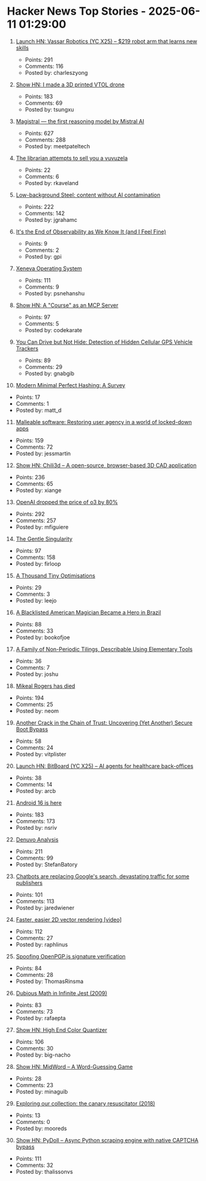 # Hacker News Top Stories - 2025-06-11 01:29:00

1. [Launch HN: Vassar Robotics (YC X25) – $219 robot arm that learns new skills](undefined)
   - Points: 291
   - Comments: 116
   - Posted by: charleszyong

2. [Show HN: I made a 3D printed VTOL drone](https://www.tsungxu.com/p/i-made-a-3d-printed-vtol-that-can)
   - Points: 183
   - Comments: 69
   - Posted by: tsungxu

3. [Magistral — the first reasoning model by Mistral AI](https://mistral.ai/news/magistral)
   - Points: 627
   - Comments: 288
   - Posted by: meetpateltech

4. [The librarian attempts to sell you a vuvuzela](https://kaveland.no/posts/2025-06-06-library)
   - Points: 22
   - Comments: 6
   - Posted by: rkaveland

5. [Low-background Steel: content without AI contamination](https://blog.jgc.org/2025/06/low-background-steel-content-without-ai.html)
   - Points: 222
   - Comments: 142
   - Posted by: jgrahamc

6. [It's the End of Observability as We Know It (and I Feel Fine)](https://www.honeycomb.io/blog/its-the-end-of-observability-as-we-know-it-and-i-feel-fine)
   - Points: 9
   - Comments: 2
   - Posted by: gpi

7. [Xeneva Operating System](https://github.com/manaskamal/XenevaOS)
   - Points: 111
   - Comments: 9
   - Posted by: psnehanshu

8. [Show HN: A "Course" as an MCP Server](https://mastra.ai/course)
   - Points: 97
   - Comments: 5
   - Posted by: codekarate

9. [You Can Drive but Not Hide: Detection of Hidden Cellular GPS Vehicle Trackers](https://www.researchgate.net/publication/391704077_You_Can_Drive_But_You_Cannot_Hide_Detection_of_Hidden_Cellular_GPS_Vehicle_Trackers)
   - Points: 89
   - Comments: 29
   - Posted by: gnabgib

10. [Modern Minimal Perfect Hashing: A Survey](https://arxiv.org/abs/2506.06536)
   - Points: 17
   - Comments: 1
   - Posted by: matt_d

11. [Malleable software: Restoring user agency in a world of locked-down apps](https://www.inkandswitch.com/essay/malleable-software/)
   - Points: 159
   - Comments: 72
   - Posted by: jessmartin

12. [Show HN: Chili3d – A open-source, browser-based 3D CAD application](undefined)
   - Points: 236
   - Comments: 65
   - Posted by: xiange

13. [OpenAI dropped the price of o3 by 80%](https://twitter.com/sama/status/1932434606558462459)
   - Points: 292
   - Comments: 257
   - Posted by: mfiguiere

14. [The Gentle Singularity](https://blog.samaltman.com/the-gentle-singularity)
   - Points: 97
   - Comments: 158
   - Posted by: firloop

15. [A Thousand Tiny Optimisations](https://leejo.github.io/2025/06/08/alttpr/)
   - Points: 29
   - Comments: 3
   - Posted by: leejo

16. [A Blacklisted American Magician Became a Hero in Brazil](https://www.wsj.com/lifestyle/careers/magician-brazil-national-celebrity-d31f547a)
   - Points: 88
   - Comments: 33
   - Posted by: bookofjoe

17. [A Family of Non-Periodic Tilings, Describable Using Elementary Tools](https://arxiv.org/abs/2506.07638)
   - Points: 36
   - Comments: 7
   - Posted by: joshu

18. [Mikeal Rogers has died](https://b.h4x.zip/mikeal/)
   - Points: 194
   - Comments: 25
   - Posted by: neom

19. [Another Crack in the Chain of Trust: Uncovering (Yet Another) Secure Boot Bypass](https://www.binarly.io/blog/another-crack-in-the-chain-of-trust)
   - Points: 58
   - Comments: 24
   - Posted by: vitplister

20. [Launch HN: BitBoard (YC X25) – AI agents for healthcare back-offices](undefined)
   - Points: 38
   - Comments: 14
   - Posted by: arcb

21. [Android 16 is here](https://blog.google/products/android/android-16/)
   - Points: 183
   - Comments: 173
   - Posted by: nsriv

22. [Denuvo Analysis](https://connorjaydunn.github.io/blog/posts/denuvo-analysis/)
   - Points: 211
   - Comments: 99
   - Posted by: StefanBatory

23. [Chatbots are replacing Google's search, devastating traffic for some publishers](https://www.wsj.com/tech/ai/google-ai-news-publishers-7e687141)
   - Points: 101
   - Comments: 113
   - Posted by: jaredwiener

24. [Faster, easier 2D vector rendering [video]](https://www.youtube.com/watch?v=_sv8K190Zps)
   - Points: 112
   - Comments: 27
   - Posted by: raphlinus

25. [Spoofing OpenPGP.js signature verification](https://codeanlabs.com/blog/research/cve-2025-47934-spoofing-openpgp-js-signatures/)
   - Points: 84
   - Comments: 28
   - Posted by: ThomasRinsma

26. [Dubious Math in Infinite Jest (2009)](https://www.thehowlingfantods.com/dfw/dubious-math-in-infinite-jest.html)
   - Points: 83
   - Comments: 73
   - Posted by: rafaepta

27. [Show HN: High End Color Quantizer](https://github.com/big-nacho/patolette)
   - Points: 106
   - Comments: 30
   - Posted by: big-nacho

28. [Show HN: MidWord – A Word-Guessing Game](https://midword.com/)
   - Points: 28
   - Comments: 23
   - Posted by: minaguib

29. [Exploring our collection: the canary resuscitator (2018)](https://blog.scienceandindustrymuseum.org.uk/canary-resuscitator/)
   - Points: 13
   - Comments: 0
   - Posted by: mooreds

30. [Show HN: PyDoll – Async Python scraping engine with native CAPTCHA bypass](https://github.com/autoscrape-labs/pydoll)
   - Points: 111
   - Comments: 32
   - Posted by: thalissonvs

